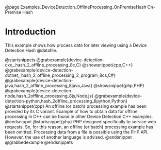 @page Examples_DeviceDetection_OfflineProcessing_OnPremiseHash On-Premise Hash

# Introduction

This example shows how process data for later viewing using a Device Detection Hash @datafile.

@startsnippets
@grabexample{device-detection-cxx,_hash_2_offline_processing_8c,C}
@showsnippet{cpp,C++}
@grabexample{device-detection-dotnet,_hash_2_offline_processing_2_program_8cs,C#}
@grabexample{device-detection-java,hash_2_offline_processing_8java,Java}
@showsnippet{php,PHP}
@grabexample{device-detection-node,hash_2offline_processing_8js,Node.js}
@grabexample{device-detection-python,hash_2offline_processing_8python,Python}
@startsnippet{cpp}
An offline (or batch) processing example has been provided by its C variant. Example of how to obtain data for offline processing in C++ can be found in other Device Detection C++ examples.
@endsnippet
@startsnippet{php}
PHP designed specifically to service web requests. So, for this reason, an offline (or batch) processing example has been omitted. Processing data from a file is possible using the PHP API. However, the use of another language is advised.
@endsnippet
@grabbedexample
@endsnippets
